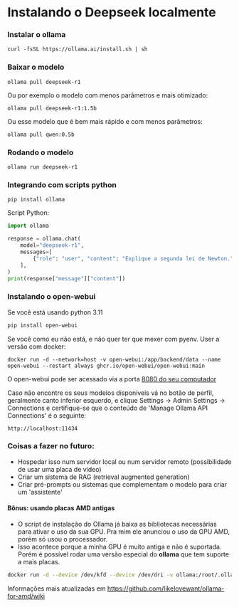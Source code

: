 # Instalando o Deepseek localmente

### Instalar o ollama

```
curl -fsSL https://ollama.ai/install.sh | sh
```

### Baixar o modelo

```
ollama pull deepseek-r1
```

Ou por exemplo o modelo com menos parâmetros e mais otimizado:

```
ollama pull deepseek-r1:1.5b
```

Ou esse modelo que é bem mais rápido e com menos parâmetros:

```
ollama pull qwen:0.5b
```

### Rodando o modelo

```
ollama run deepseek-r1
```

### Integrando com scripts python

```
pip install ollama
```

Script Python:

```python
import ollama

response = ollama.chat(
    model="deepseek-r1",
    messages=[
        {"role": "user", "content": "Explique a segunda lei de Newton."},
    ],
)
print(response["message"]["content"])
```

### Instalando o open-webui

Se você está usando python 3.11

```bash
pip install open-webui
```

Se você como eu não está, e não quer ter que mexer com pyenv. User a versão com docker:

```
docker run -d --network=host -v open-webui:/app/backend/data --name open-webui --restart always ghcr.io/open-webui/open-webui:main
```

O open-webui pode ser acessado via a porta [8080 do seu computador](http://localhost:8080)

Caso não encontre os seus modelos disponíveis vá no botão de perfil, geralmente canto inferior esquerdo, e clique Settings -> Admin Settings -> Connections e certifique-se que o conteúdo de 'Manage Ollama API Connections' é o seguinte:

    http://localhost:11434

### Coisas a fazer no futuro:

- Hospedar isso num servidor local ou num servidor remoto (possibilidade de usar uma placa de vídeo)
- Criar um sistema de RAG (retrieval augmented generation)
- Criar pré-prompts ou sistemas que complementam o modelo para criar um 'assistente'

#### Bônus: usando placas AMD antigas

- O script de instalação do Ollama já baixa as bibliotecas necessárias para ativar o uso da sua GPU. Pra mim ele anunciou o uso da GPU AMD, porém só usou o processador.
- Isso acontece porque a minha GPU é muito antiga e não é suportada. Porém é possível rodar uma versão especial do **ollama** que tem suporte a mais placas.

```bash
docker run -d --device /dev/kfd --device /dev/dri -v ollama:/root/.ollama -p 11434:11434 --name ollama ollama/ollama:rocm
```

Informações mais atualizadas em <https://github.com/likelovewant/ollama-for-amd/wiki>
